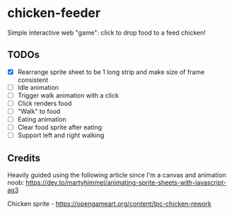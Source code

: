 # chicken-feeder

Simple interactive web "game": click to drop food to a feed chicken!

## TODOs

- [x] Rearrange sprite sheet to be 1 long strip and make size of frame consistent
- [ ] Idle animation
- [ ] Trigger walk animation with a click
- [ ] Click renders food
- [ ] "Walk" to food
- [ ] Eating animation
- [ ] Clear food sprite after eating
- [ ] Support left and right walking

## Credits

Heavily guided using the following article since I'm a canvas and animation noob: https://dev.to/martyhimmel/animating-sprite-sheets-with-javascript-ag3

Chicken sprite - https://opengameart.org/content/lpc-chicken-rework
